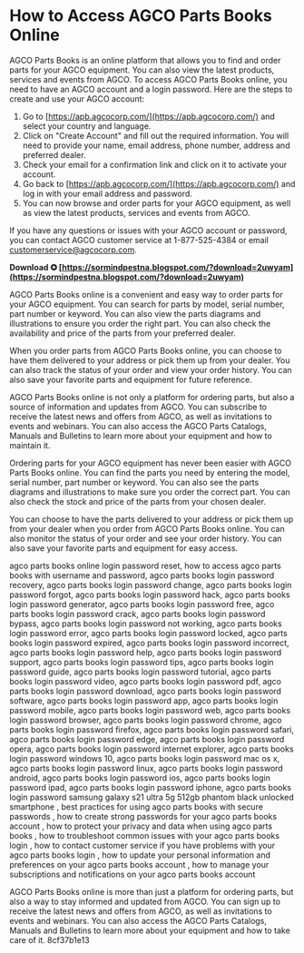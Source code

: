 # How to Access AGCO Parts Books Online
 
AGCO Parts Books is an online platform that allows you to find and order parts for your AGCO equipment. You can also view the latest products, services and events from AGCO. To access AGCO Parts Books online, you need to have an AGCO account and a login password. Here are the steps to create and use your AGCO account:
 
1. Go to [https://apb.agcocorp.com/](https://apb.agcocorp.com/) and select your country and language.
2. Click on "Create Account" and fill out the required information. You will need to provide your name, email address, phone number, address and preferred dealer.
3. Check your email for a confirmation link and click on it to activate your account.
4. Go back to [https://apb.agcocorp.com/](https://apb.agcocorp.com/) and log in with your email address and password.
5. You can now browse and order parts for your AGCO equipment, as well as view the latest products, services and events from AGCO.

If you have any questions or issues with your AGCO account or password, you can contact AGCO customer service at 1-877-525-4384 or email [customerservice@agcocorp.com](mailto:customerservice@agcocorp.com).
 
**Download ✪ [https://sormindpestna.blogspot.com/?download=2uwyam](https://sormindpestna.blogspot.com/?download=2uwyam)**


  
AGCO Parts Books online is a convenient and easy way to order parts for your AGCO equipment. You can search for parts by model, serial number, part number or keyword. You can also view the parts diagrams and illustrations to ensure you order the right part. You can also check the availability and price of the parts from your preferred dealer.
 
When you order parts from AGCO Parts Books online, you can choose to have them delivered to your address or pick them up from your dealer. You can also track the status of your order and view your order history. You can also save your favorite parts and equipment for future reference.
 
AGCO Parts Books online is not only a platform for ordering parts, but also a source of information and updates from AGCO. You can subscribe to receive the latest news and offers from AGCO, as well as invitations to events and webinars. You can also access the AGCO Parts Catalogs, Manuals and Bulletins to learn more about your equipment and how to maintain it.
  
Ordering parts for your AGCO equipment has never been easier with AGCO Parts Books online. You can find the parts you need by entering the model, serial number, part number or keyword. You can also see the parts diagrams and illustrations to make sure you order the correct part. You can also check the stock and price of the parts from your chosen dealer.
 
You can choose to have the parts delivered to your address or pick them up from your dealer when you order from AGCO Parts Books online. You can also monitor the status of your order and see your order history. You can also save your favorite parts and equipment for easy access.
 
agco parts books online login password reset,  how to access agco parts books with username and password,  agco parts books login password recovery,  agco parts books login password change,  agco parts books login password forgot,  agco parts books login password hack,  agco parts books login password generator,  agco parts books login password free,  agco parts books login password crack,  agco parts books login password bypass,  agco parts books login password not working,  agco parts books login password error,  agco parts books login password locked,  agco parts books login password expired,  agco parts books login password incorrect,  agco parts books login password help,  agco parts books login password support,  agco parts books login password tips,  agco parts books login password guide,  agco parts books login password tutorial,  agco parts books login password video,  agco parts books login password pdf,  agco parts books login password download,  agco parts books login password software,  agco parts books login password app,  agco parts books login password mobile,  agco parts books login password web,  agco parts books login password browser,  agco parts books login password chrome,  agco parts books login password firefox,  agco parts books login password safari,  agco parts books login password edge,  agco parts books login password opera,  agco parts books login password internet explorer,  agco parts books login password windows 10,  agco parts books login password mac os x,  agco parts books login password linux,  agco parts books login password android,  agco parts books login password ios,  agco parts books login password ipad,  agco parts books login password iphone,  agco parts books login password samsung galaxy s21 ultra 5g 512gb phantom black unlocked smartphone ,  best practices for using agco parts books with secure passwords ,  how to create strong passwords for your agco parts books account ,  how to protect your privacy and data when using agco parts books ,  how to troubleshoot common issues with your agco parts books login ,  how to contact customer service if you have problems with your agco parts books login ,  how to update your personal information and preferences on your agco parts books account ,  how to manage your subscriptions and notifications on your agco parts books account
 
AGCO Parts Books online is more than just a platform for ordering parts, but also a way to stay informed and updated from AGCO. You can sign up to receive the latest news and offers from AGCO, as well as invitations to events and webinars. You can also access the AGCO Parts Catalogs, Manuals and Bulletins to learn more about your equipment and how to take care of it.
 8cf37b1e13
 

